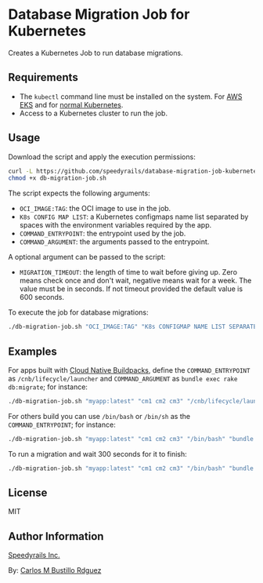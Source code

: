 # Database Migration Job for Kubernetes

Creates a Kubernetes Job to run database migrations.

## Requirements

- The `kubectl` command line must be installed on the system. For [AWS EKS](https://docs.aws.amazon.com/eks/latest/userguide/install-kubectl.html) and for [normal Kubernetes](https://kubernetes.io/docs/tasks/tools/install-kubectl/).
- Access to a Kubernetes cluster to run the job.

## Usage

Download the script and apply the execution permissions:

```bash
curl -L https://github.com/speedyrails/database-migration-job-kubernetes/raw/main/db-migration-job.sh -o db-migration-job.sh
chmod +x db-migration-job.sh
```

The script expects the following arguments:

- `OCI_IMAGE:TAG`: the OCI image to use in the job.
- `K8s CONFIG MAP LIST`: a Kubernetes configmaps name list separated by spaces with the environment variables required by the app.
- `COMMAND_ENTRYPOINT`: the entrypoint used by the job.
- `COMMAND_ARGUMENT`: the arguments passed to the entrypoint.

A optional argument can be passed to the script:

- `MIGRATION_TIMEOUT`: the length of time to wait before giving up. Zero means check once and don't wait, negative means wait for a week. The value must be in seconds. If not timeout provided the default value is 600 seconds.

To execute the job for database migrations:

```bash
./db-migration-job.sh "OCI_IMAGE:TAG" "K8s CONFIGMAP NAME LIST SEPARATED BY SPACES" "COMMAND_ENTRYPOINT" "COMMAND_ARGUMENT" "MIGRATION_TIMEOUT_SECONDS"
```

## Examples

For apps built with [Cloud Native Buildpacks](https://buildpacks.io/), define the `COMMAND_ENTRYPOINT` as `/cnb/lifecycle/launcher` and `COMMAND_ARGUMENT` as `bundle exec rake db:migrate`; for instance:

```bash
./db-migration-job.sh "myapp:latest" "cm1 cm2 cm3" "/cnb/lifecycle/launcher" "bundle exec rake db:migrate"
```

For others build you can use `/bin/bash` or `/bin/sh` as the `COMMAND_ENTRYPOINT`; for instance:

```bash
./db-migration-job.sh "myapp:latest" "cm1 cm2 cm3" "/bin/bash" "bundle exec rake db:migrate"
```

To run a migration and wait 300 seconds for it to finish:

```bash
./db-migration-job.sh "myapp:latest" "cm1 cm2 cm3" "/bin/bash" "bundle exec rake db:migrate" "300"
```

## License

MIT

## Author Information

[Speedyrails Inc.](https://www.speedyrails.com/)

By: [Carlos M Bustillo Rdguez](https://linkedin.com/in/carlosbustillordguez/)
